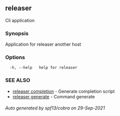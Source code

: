## releaser

Cli application

### Synopsis

Application for releaser another host

### Options

```
  -h, --help   help for releaser
```

### SEE ALSO

* [releaser completion](releaser_completion.md)	 - Generate completion script
* [releaser generate](releaser_generate.md)	 - Command generate

###### Auto generated by spf13/cobra on 29-Sep-2021
